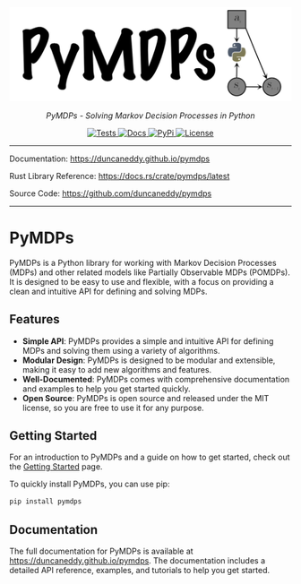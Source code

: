<p align="center">
    <a href="https://github.com/duncaneddy/pymdps/"><img src="https://raw.githubusercontent.com/duncaneddy/pymdps/main/docs/pages/assets/logo-with-text.png" alt="PyMDPs">
    </a>
</p>
<p align="center">
    <em>PyMDPs - Solving Markov Decision Processes in Python</em>
</p>
<p align="center">
    <a href="https://github.com/duncaneddy/pymdps/actions/workflows/ci.yml" target="_blank">
        <img src="https://github.com/duncaneddy/pymdps/actions/workflows/ci.yml/badge.svg" alt="Tests">
    </a>
    <a href="https://duncaneddy.github.io/pymdps" target="_blank">
        <img src="https://img.shields.io/badge/docs-latest-blue.svg" alt="Docs">
    </a>
    <a href="https://pypi.org/project/pymdps" target="_blank">
        <img src="https://img.shields.io/pypi/v/pymdps?color=blue" alt="PyPi">
    </a>
    <a href="https://github.com/duncaneddy/pymdps/blob/main/LICENSE" target="_blank">
        <img src="https://img.shields.io/badge/License-MIT-green.svg", alt="License">
    </a>
</p>

----

Documentation: https://duncaneddy.github.io/pymdps

Rust Library Reference: https://docs.rs/crate/pymdps/latest

Source Code: https://github.com/duncaneddy/pymdps

----

# PyMDPs

PyMDPs is a Python library for working with Markov Decision Processes (MDPs) and other related models like Partially Observable MDPs (POMDPs). It is designed to be easy to use and flexible, with a focus on providing a clean and intuitive API for defining and solving MDPs.

## Features

- **Simple API**: PyMDPs provides a simple and intuitive API for defining MDPs and solving them using a variety of algorithms.
- **Modular Design**: PyMDPs is designed to be modular and extensible, making it easy to add new algorithms and features.
- **Well-Documented**: PyMDPs comes with comprehensive documentation and examples to help you get started quickly.
- **Open Source**: PyMDPs is open source and released under the MIT license, so you are free to use it for any purpose.

## Getting Started

For an introduction to PyMDPs and a guide on how to get started, check out the [Getting Started](getting_started/index.md) page.

To quickly install PyMDPs, you can use pip:

```bash
pip install pymdps
```

## Documentation

The full documentation for PyMDPs is available at https://duncaneddy.github.io/pymdps. The documentation includes a detailed API reference, examples, and tutorials to help you get started.